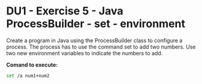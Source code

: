 # DU1 - Exercise 5 - Java ProcessBuilder - set - environment

Create a program in Java using the ProcessBuilder class to configure a process. The process has to use the command set to add two numbers. Use two new environment variables to indicate the numbers to add.

**Comand to execute:**
```bash
set /a num1+num2
```